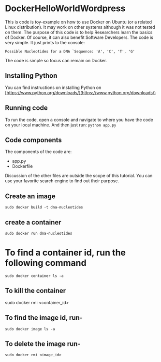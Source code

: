 # DockerHelloWorldWordpress
This is code is toy-example on how to use Docker on Ubuntu (or a related Linux distribution). It may work on other systems although it was not tested on them. The purpose of this code is to help Researchers learn the basics of Docker. Of course, it can also benefit Software Developers. The code is very simple. It just prints to the console:

``Possible Nucleotides for a DNA `Sequence: 'A', 'C', 'T', 'G'``

The code is simple so focus can remain on Docker.
## Installing Python
You can find instructions on installing Python on [https://www.python.org/downloads/](https://www.python.org/downloads/)

## Running code
To run the code, open a console and navigate to where you have the code on your local machine. And then just run:
``python app.py``

## Code components
The components of the code are:
- app.py
- Dockerfile

Discussion of the other files are outside the scope of this tutorial. You can use your favorite search engine to find out their purpose.

## Create an image
``sudo docker build -t dna-nucleotides``

## create a container
``sudo docker run dna-nucleotides``

# To find a container id, run the following command
``sudo docker container ls -a``
## To kill the container
sudo docker rmi <container_id>

## To find the image id, run-
``sudo docker image ls -a``

## To delete the image run-
``sudo docker rmi <image_id>``
